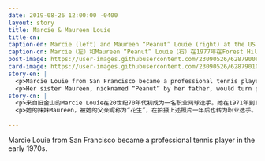 ```yaml
---
date: 2019-08-26 12:00:00 -0400
layout: story
title: Marcie & Maureen Louie
title-cn: 
caption-en: Marcie (left) and Maureen “Peanut” Louie (right) at the US Open at Forest Hills Stadium, 1977, Photograph taken by Emile<br>Bocian, Museum of Chinese in America (MOCA) collection
caption-cn: Marcie（左）和Maureen “Peanut” Louie（右）在1977年在Forest Hills体育场举行的美国公开赛上，照片由Emile Bocian拍<br>摄，美国华人博物馆（MOCA）馆藏
post-image: https://user-images.githubusercontent.com/23090526/62879008-35adba80-bcf8-11e9-9d44-00efd405e7ac.jpg
card-image: https://user-images.githubusercontent.com/23090526/62879010-36dee780-bcf8-11e9-8f42-d00cb8b8e990.jpg
story-en: |
  <p>Marcie Louie from San Francisco became a professional tennis player in the early 1970s. She participated in the US Open eight times between 1971 through 1981. In 1973, she was the 14th ranked female tennis player in the world and the only Chinese American. Her best U.S. Open finish was in 1976 when she advanced to the 4th round and lost against Mima Jausovec. She was forced into retirement in 1986 due to injury.</p>
  <p>Her sister Maureen, nicknamed “Peanut” by her father, would turn pro a year after the above photo was taken.</p>
story-cn: |
  <p>来自旧金山的Marcie Louie在20世纪70年代初成为一名职业网球选手。她在1971年到1981年间共参加过8次美国公开赛。1973年，她是世界上排名第14位的女网球选手，也是唯一的华裔美国人。她取得最好成绩的美国公开赛是在1976年，当她晋级到第四轮但输给了Mima Jausovec。由于受伤，她于1986年被迫退役。</p>
  <p>她的妹妹Maureen，被她的父亲昵称为“花生”，在拍摄上述照片一年后也转为职业选手。</p>
  
---
```

Marcie Louie from San Francisco became a professional tennis player in the early 1970s.

